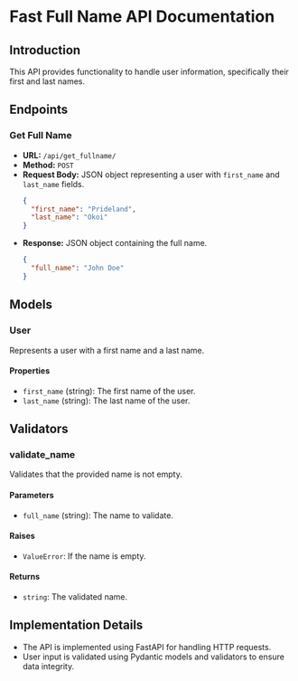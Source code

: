 # Fast Full Name API Documentation

## Introduction

This API provides functionality to handle user information, specifically their first and last names.

## Endpoints

### Get Full Name

- **URL:** `/api/get_fullname/`
- **Method:** `POST`
- **Request Body:** JSON object representing a user with `first_name` and `last_name` fields.
  ```json
  {
    "first_name": "Prideland",
    "last_name": "Okoi"
  }
  ```
- **Response:** JSON object containing the full name.
  ```json
  {
    "full_name": "John Doe"
  }
  ```

## Models

### User

Represents a user with a first name and a last name.

#### Properties

- `first_name` (string): The first name of the user.
- `last_name` (string): The last name of the user.

## Validators

### validate_name

Validates that the provided name is not empty.

#### Parameters

- `full_name` (string): The name to validate.

#### Raises

- `ValueError`: If the name is empty.

#### Returns

- `string`: The validated name.

## Implementation Details

- The API is implemented using FastAPI for handling HTTP requests.
- User input is validated using Pydantic models and validators to ensure data integrity.
